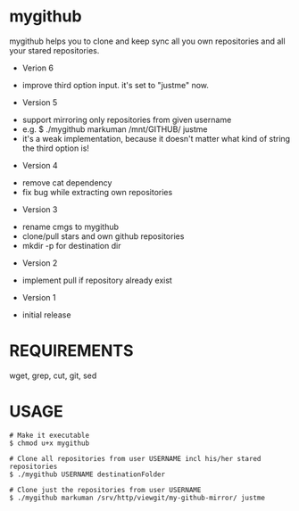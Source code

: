 mygithub
====

mygithub helps you to clone and keep sync all you own repositories and all your stared repositories.

- Verion 6
 * improve third option input. it's set to "justme" now.

- Version 5
 * support mirroring only repositories from given username
 * e.g. $ ./mygithub markuman /mnt/GITHUB/ justme
 * it's a weak implementation, because it doesn't matter what kind of string the third option is!

- Version 4
 * remove cat dependency
 * fix bug while extracting own repositories

- Version 3
 * rename cmgs to mygithub
 * clone/pull stars and own github repositories
 * mkdir -p for destination dir

- Version 2
 * implement pull if repository already exist

- Version 1
 * initial release


# REQUIREMENTS
 wget, grep, cut, git, sed

# USAGE

    # Make it executable
    $ chmod u+x mygithub
    
    # Clone all repositories from user USERNAME incl his/her stared repositories
    $ ./mygithub USERNAME destinationFolder
    
    # Clone just the repositories from user USERNAME
    $ ./mygithub markuman /srv/http/viewgit/my-github-mirror/ justme
